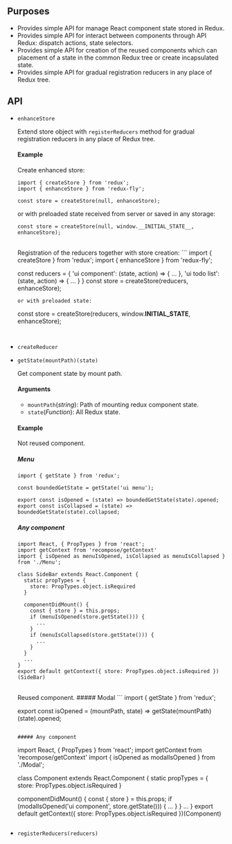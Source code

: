## Purposes
* Provides simple API for manage React component state stored in Redux.
* Provides simple API for interact between components through API Redux: dispatch actions, state selectors.
* Provides simple API for creation of the reused components which can placement of a state in the common Redux tree or create incapsulated state.
* Provides simple API for gradual registration reducers in any place of Redux tree.

## API
* `enhanceStore`

  Extend store object with `registerReducers` method for gradual registration reducers in any place of Redux tree.
  
  #### Example
  Create enhanced store:
  ```
  import { createStore } from 'redux';
  import { enhanceStore } from 'redux-fly';
    
  const store = createStore(null, enhanceStore);
  ```  
  or with preloaded state received from server or saved in any storage:  
  ```  
  const store = createStore(null, window.__INITIAL_STATE__, enhanceStore);
  ```
  <br/>
  Registration of the reducers together with store creation:
  ```
  import { createStore } from 'redux';
  import { enhanceStore } from 'redux-fly';
    
  const reducers = {
    'ui component': (state, action) => { ... },
    'ui todo list': (state, action) => { ... }
  }
  const store = createStore(reducers, enhanceStore);
  ```
  or with preloaded state:
  ```  
  const store = createStore(reducers, window.__INITIAL_STATE__, enhanceStore);
  ```
  
  
* `createReducer`
* `getState(mountPath)(state)`

  Get component state by mount path.
  
  #### Arguments
  * `mountPath`\(*string*): Path of mounting redux component state.
  * `state`\(*Function*): All Redux state.
  
  #### Example
  
  Not reused component.
  ##### Menu
  ```
  import { getState } from 'redux';    
  
  const boundedGetState = getState('ui menu');
            
  export const isOpened = (state) => boundedGetState(state).opened;
  export const isCollapsed = (state) => boundedGetState(state).collapsed;
  ```
  
  ##### Any component
  ```
  import React, { PropTypes } from 'react';
  import getContext from 'recompose/getContext' 
  import { isOpened as menuIsOpened, isCollapsed as menuIsCollapsed } from './Menu';
  
  class SideBar extends React.Component {
    static propTypes = {
      store: PropTypes.object.isRequired
    }
    
    componentDidMount() {
      const { store } = this.props;
      if (menuIsOpened(store.getState())) {
        ...
      }
      if (menuIsCollapsed(store.getState())) {
        ...
      }
    }
    ...
  }
  export default getContext({ store: PropTypes.object.isRequired })(SideBar)
  ```
  <br/>
  Reused component.
  ##### Modal
  ```
  import { getState } from 'redux';    
            
  export const isOpened = (mountPath, state) => getState(mountPath)(state).opened;
  ```
  
  ##### Any component
  ```
  import React, { PropTypes } from 'react';
  import getContext from 'recompose/getContext' 
  import { isOpened as modalIsOpened } from './Modal';
  
  class Component extends React.Component {
    static propTypes = {
      store: PropTypes.object.isRequired
    }
    
    componentDidMount() {
      const { store } = this.props;
      if (modalIsOpened('ui component', store.getState())) {
        ...
      }
    }
    ...
  }
  export default getContext({ store: PropTypes.object.isRequired })(Component)
  ```
  
* `registerReducers(reducers)`
